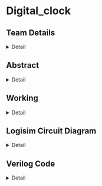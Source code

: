 # Digital_clock


## Team Details
<details>
   <summary>Detail</summary>
   
   >Semester:3rd Sem B. Tech, CSE

   >Section :S1

   >Member-1:ADITHYA B M , 221CS104 ,adithyabm.221cs104@nitk.edu.in

   >Member-2:ARUN M MYAGERI , 221CS113 ,arunmmyageri.221cs113@nitk.edu.in

   >Member-3:KETHAVATH MUNI , 221CS131 ,kethavathmuni.221cs131@nitk.edu.in
 </details>


## Abstract
<details>
  <summary>Detail</summary>
A 12-hour digital clock with a weekday counter is a digital timekeeping device that displays time in a 12-hour format, with AM (Ante Meridiem) and PM (Post Meridiem) indications. It also provides the functionality to keep track of the weekday Digital clocks are ubiquitous in our daily lives, and understanding how they work can be a fascinating journey into the world of digital electronics. The "12-Hour Digital Clock with AM/PM Toggle" project is an exploration of digital logic circuits, sequential logic, and the fundamentals of timekeeping. This project is often a stepping stone for students and electronics enthusiasts to learn and apply their knowledge in a hands-on manner.   
   
• Digital Logic Circuits: The project delves into the basics of digital logic circuits, offering a practical demonstration of how flip-flops, counters, and logic gates can be used to create a functional
  timekeeping system.
  
• Sequential Logic: It introduces the concept of sequential logic, emphasizing the importance of state machines in keeping track of time.

• Flip-Flop Operation: The utilization of JK flip-flops to store and update time, information provides an opportunity for individuals to understand flip-flop operation and its role in data storage.

• Binary Counting: The project showcases binary counting as a means of representing hours and minutes, reinforcing binary concepts and their practical applications.

• Display Technology: The use of 7-segment displays illustrates how digital information is visually presented, giving insight into LED technologies and multiplexing displays.

• Timekeeping Fundamentals: Through this project, learners gain insights into the fundamental concepts of timekeeping, including the 12-hour clock format and the differentiation between AM and PM.

MOTIVATION:

Motivation for this project stems from various factors that include may be of educational purpose , professional development, hands on learning , clock customization, fun and challenge ,learning about the counters and etc.

UNIQUE CONTRIBUTION

• "Our digital 12-hour clock boasts a sleek, minimalist design that seamlessly blends with modern decor, making it a unique and stylish addition to any room."

• "With a user-friendly interface and intuitive button controls, our clock simplifies time and weekday settings, providing a hassle-free experience."
</details>


## Working
<details>
   <summary>Detail</summary>
   This project aims to create a functional 12-hour digital clock with an AM/PM indicator using digital components such as JK flip-flops, 7-segment displays, and binary counters.
   
Key Features:

• 12-Hour Time Format: The clock follows the 12-hour time format commonly used in everyday life.
• AM/PM Indicator: (DECODER) A visible AM/PM toggle indicates whether it is morning or afternoon/evening.
• 7-Segment Displays: Time is displayed using 7-segment LED displays, offering a visual representation of hours and minutes.
• Binary Counters: Binary counters are used to keep track of hours and minutes, promoting an understanding of binary counting.
   
Inputs:

• Clk (Clock Signal): Represents the clock signal.
• AM_PM_Toggle: Toggle signal to switch between AM and PM.
• Hour (0-11): Represents the current hour (in a 12-hour format).
• Minute (0-59): Represents the current minute.
• Seconds (0-59):Represents the current seconds.
• 3 : 8 decoder for week day representation.

Outputs:

• Hour_Display (0-11): The displayed hour on the 7-segment display.
• Minute_Display (00-59): The displayed minute on the 7-segment display.
• Second_Display ( 00-59): The displayed second on the 7-segment display.
• AM_LED: LED indicator for AM.
• PM_LED: LED indicator for PM.
• Weekday Counter

Function Table:
![image](https://github.com/ADITHYASHETTY123/Digital_clock/assets/150215004/7fcb2ec2-af73-4feb-acc5-983ba4de9d01)


</details>

## Logisim Circuit Diagram
<details>
   <summary>Detail</summary>
   Logisim 12hr digital clock with weekday counter:
   
   ![image](https://github.com/ADITHYASHETTY123/Digital_clock/assets/150215004/19b7e2d8-8c08-48ba-9e6e-b256cd5e13aa)

</details>

## Verilog Code 
<details>
   <summary>Detail</summary>
   "Digital_Clock.v"

   
   module Digital_Clock(
    Clk_1sec,  //Clock with 1 Hz frequency
    reset,     //active high reset
    seconds,
    minutes,
    hours);
    //What are the Inputs?
    input Clk_1sec;  
    input reset;
    //What are the Outputs? 
    output [5:0] seconds;
    output [5:0] minutes;
    output [4:0] hours;
    //Internal variables.
    reg [5:0] seconds;
    reg [5:0] minutes;
    reg [4:0] hours; 

    //Execute the always blocks when the Clock or reset inputs are 
    //changing from 0 to 1(positive edge of the signal)
    always @(posedge(Clk_1sec) or posedge(reset))
    begin
        if(reset == 1'b1) begin  //check for active high reset.
            //reset the time.
            seconds = 0;
            minutes = 0;
            hours = 0;  end
        else if(Clk_1sec == 1'b1) begin  //at the beginning of each second
            seconds = seconds + 1; //increment sec
            if(seconds == 60) begin //check for max value of sec
                seconds = 0;  //reset seconds
                minutes = minutes + 1; //increment minutes
                if(minutes == 60) begin //check for max value of min
                    minutes = 0;  //reset minutes
                    hours = hours + 1;  //increment hours
                   if(hours ==  24) begin  //check for max value of hours
                        hours = 0; //reset hours
                    end 
                end
            end     
        end
    end     
endmodule


"tb_clock.v"


module tb_clock;

    // Inputs
    reg Clk_1sec;
    reg reset;
    // Outputs
    wire [5:0] seconds;
    wire [5:0] minutes;
    wire [4:0] hours;

    // Instantiate the Unit Under Test (UUT)
    Digital_Clock uut (
        .Clk_1sec(Clk_1sec), 
        .reset(reset), 
        .seconds(seconds), 
        .minutes(minutes), 
        .hours(hours)
    ); 
    
    //Generating the Clock with `1 Hz frequency
    initial Clk_1sec = 0;
    always #50000000 Clk_1sec = ~Clk_1sec;  //Every 0.5 sec toggle the clock.

    initial begin
        reset = 1;
        // Wait 100 ns for global reset to finish
        #100;
        reset = 0;  
    end      
endmodule
</details>
